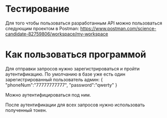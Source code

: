 # Тестирование
Для того чтобы пользоваться разработанным API можно пользоваться следующим проектом в Postman: https://www.postman.com/science-candidate-82759806/workspace/my-workspace

# Как пользоваться программой
Для отправки запросов нужно зарегистрироваться и пройти аутентификацию. По умолчанию в базе уже есть один зарегистрированный пользователь админ:
{
    "phoneNum":"77777777777",
    "password":"qwerty"
}

Можно аутентифицироваться под ним.

После аутентификации для всех запросов нужно использовать полученный токен.
